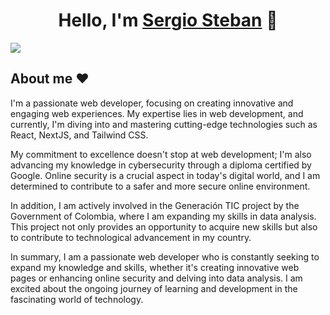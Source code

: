 <div align="center">
<h1 align="center">Hello, I'm <a href="https://xdeveloper.app">Sergio Steban</a> 👋</h1>
</div>
<img src="https://i.imgur.com/BbFjWl9.png">

## About me ❤

I'm a passionate web developer, focusing on creating innovative and engaging web experiences. My expertise lies in web development, and currently, I'm diving into and mastering cutting-edge technologies such as React, NextJS, and Tailwind CSS.

My commitment to excellence doesn't stop at web development; I'm also advancing my knowledge in cybersecurity through a diploma certified by Google. Online security is a crucial aspect in today's digital world, and I am determined to contribute to a safer and more secure online environment.

In addition, I am actively involved in the Generación TIC project by the Government of Colombia, where I am expanding my skills in data analysis. This project not only provides an opportunity to acquire new skills but also to contribute to technological advancement in my country.

In summary, I am a passionate web developer who is constantly seeking to expand my knowledge and skills, whether it's creating innovative web pages or enhancing online security and delving into data analysis. I am excited about the ongoing journey of learning and development in the fascinating world of technology.
<br>

